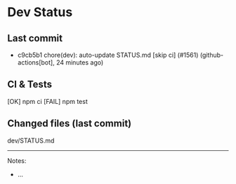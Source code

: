 # Dev Status

## Last commit
- c9cb5b1 chore(dev): auto-update STATUS.md [skip ci] (#1561) (github-actions[bot], 24 minutes ago)
## CI & Tests
[OK] npm ci
[FAIL] npm test

## Changed files (last commit)
dev/STATUS.md

---
Notes:
- ...
